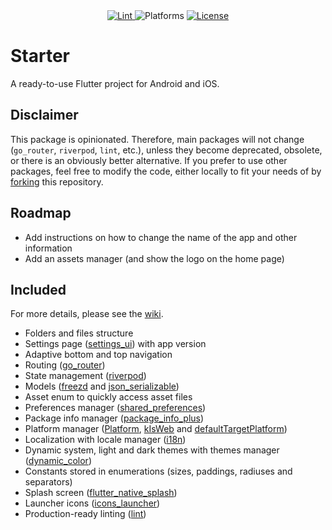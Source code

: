 <div align="center">
  <a href="https://pub.dev/packages/lint">
    <img src="https://img.shields.io/badge/Style-lint-blue.svg?logo=dart" alt="Lint" />
  </a>
  <img src="https://img.shields.io/badge/Platform-Android%20|%20iOS-blue.svg?logo=flutter" alt="Platforms" />
  <a href="https://github.com/maelchiotti/flutter_starter/blob/main/LICENSE">
    <img src="https://img.shields.io/badge/License-MIT%20-blue.svg?logo=Leanpub&color=red" alt="License" />
  </a>
</div>

# Starter

A ready-to-use Flutter project for Android and iOS.

## Disclaimer

This package is opinionated. Therefore, main packages will not change (`go_router`, `riverpod`, `lint`, etc.), unless they become deprecated, obsolete, or there is an obviously better alternative. If you prefer to use other packages, feel free to modify the code, either locally to fit your needs of by [forking](https://github.com/maelchiotti/flutter_starter/fork) this repository.

## Roadmap

- Add instructions on how to change the name of the app and other information
- Add an assets manager (and show the logo on the home page)

## Included

For more details, please see the [wiki](https://github.com/maelchiotti/flutter_starter/wiki).

- Folders and files structure
- Settings page ([settings_ui](https://pub.dev/packages/settings_ui)) with app version
- Adaptive bottom and top navigation
- Routing ([go_router](https://pub.dev/packages/go_router))
- State management ([riverpod](https://pub.dev/packages/flutter_riverpod))
- Models ([freezd](https://pub.dev/packages/freezed) and [json_serializable](https://pub.dev/packages/json_serializable))
- Asset enum to quickly access asset files
- Preferences manager ([shared_preferences](https://pub.dev/packages/shared_preferences))
- Package info manager ([package_info_plus](https://pub.dev/packages/package_info_plus))
- Platform manager ([Platform](https://api.flutter.dev/flutter/package-platform_platform/Platform-class.html), [kIsWeb](https://api.flutter.dev/flutter/foundation/kIsWeb-constant.html) and [defaultTargetPlatform](https://api.flutter.dev/flutter/foundation/defaultTargetPlatform.html))
- Localization with locale manager ([i18n](https://docs.flutter.dev/ui/accessibility-and-localization/internationalization))
- Dynamic system, light and dark themes with themes manager ([dynamic_color](https://pub.dev/packages/dynamic_color))
- Constants stored in enumerations (sizes, paddings, radiuses and separators)
- Splash screen ([flutter_native_splash](https://pub.dev/packages/flutter_native_splash))
- Launcher icons ([icons_launcher](https://pub.dev/packages/icons_launcher))
- Production-ready linting ([lint](https://pub.dev/packages/lint))
